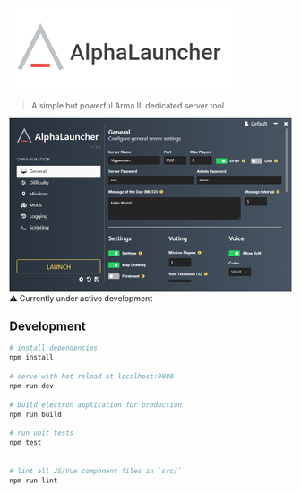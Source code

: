 ![](static/images/logo.png?raw)
> A simple but powerful Arma III dedicated server tool.

![](static/images/launcher.png?raw)
⚠️ Currently under active development

## Development

``` bash
# install dependencies
npm install

# serve with hot reload at localhost:9080
npm run dev

# build electron application for production
npm run build

# run unit tests
npm test


# lint all JS/Vue component files in `src/`
npm run lint

```
